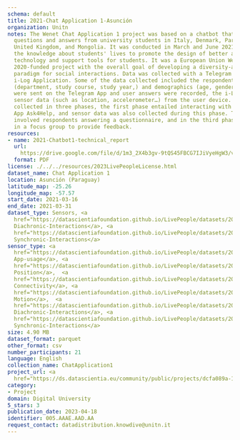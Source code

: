 ```yaml
---
schema: default
title: 2021-Chat Application 1-Asunción
organization: Unitn
notes: The Wenet Chat Application 1 project was based on a chatbot that collected
  questions and answers from university students in Italy, Denmark, Paraguay, the
  United Kingdom, and Mongolia. It was conducted in March and June 2021 to improve
  the knowledge about students' lives to promote the design of better and more targeted
  technology and support tools for students. It was a European Union WeNet Horizon
  2020-funded project with the overall goal of developing a diversity-aware, machine-mediated
  paradigm for social interactions. Data was collected with a Telegram App and the
  i-Log Application. Some of the data collected included the respondent’s career information
  (department, study course, study year,) and demographics (age, gender…). Questions
  were sent on the Telegram App and user answers were recorded, the i-Log App recorded
  sensor data (such as location, accelerometer…) from the user device. This data was
  collected in three phases, the first phase entailed interacting with the Telegram
  App Ask4Help, and sensor data was also collected during this phase. The second phase
  involved respondents answering a questionnaire, and in the third phase, they participated
  in a focus group to provide feedback.
resources:
- name: 2021-Chatbot1-technical_report
  url: 
    https://drive.google.com/file/d/1m3_2X4b3gv-9tQS45FBCG7IJiVyeHgW3/view?usp=sharing
  format: PDF
license: ./../../resources/2023LivePeopleLicense.html
dataset_name: Chat Application 1
location: Asunción (Paraguay)
latitude_map: -25.26
longitude_map: -57.57
start_date: 2021-03-16
end_date: 2021-03-31
dataset_type: Sensors, <a 
  href="https://datascientiafoundation.github.io/LivePeople/datasets/2021-CH1-Asuncion-Diachronic-Interactions/">
  Diachronic-Interactions</a>, <a 
  href="https://datascientiafoundation.github.io/LivePeople/datasets/2021-CH1-Asuncion-Synchronic-Interactions/">
  Synchronic-Interactions</a>
sensor_type: <a 
  href="https://datascientiafoundation.github.io/LivePeople/datasets/2021-CH1-Asuncion-App-usage/">
  App-usage</a>, <a 
  href="https://datascientiafoundation.github.io/LivePeople/datasets/2021-CH1-Asuncion-Position/">
  Position</a>,  <a 
  href="https://datascientiafoundation.github.io/LivePeople/datasets/2021-CH1-Asuncion-Connectivity/">
  Connectivity</a>, <a 
  href="https://datascientiafoundation.github.io/LivePeople/datasets/2021-CH1-Asuncion-Motion/">
  Motion</a>,  <a 
  href="https://datascientiafoundation.github.io/LivePeople/datasets/2021-CH1-Asuncion-Diachronic-Interactions/">
  Diachronic-Interactions</a>, <a 
  href="https://datascientiafoundation.github.io/LivePeople/datasets/2021-CH1-Asuncion-Synchronic-Interactions/">
  Synchronic-Interactions</a>
size: 4.90 MB
dataset_format: parquet
other_format: csv
number_participants: 21
language: English
collection_name: ChatApplication1
project_url: <a 
  href="https://ds.datascientia.eu/community/public/projects/dcfa089a-1394-4536-abce-0dc44d6aeebd">https://ds.datascientia.eu/community/public/projects/dcfa089a-1394-4536-abce-0dc44d6aeebd</a>
category:
- Project
domain: Digital University
5_stars: 3
publication_date: 2023-04-18
identifier: 005.AAAE.AAD.AA
request_contact: datadistribution.knowdive@unitn.it
---
```

 